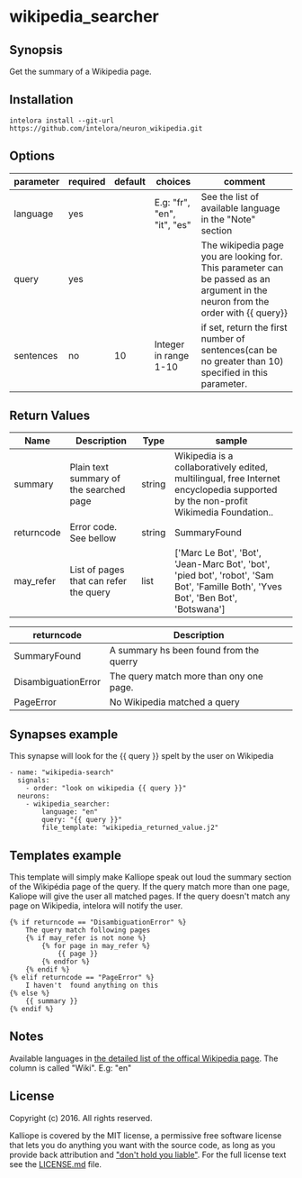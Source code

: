 # wikipedia_searcher

## Synopsis

Get the summary of a Wikipedia page.

## Installation
```
intelora install --git-url https://github.com/intelora/neuron_wikipedia.git
```

## Options

| parameter | required | default | choices                     | comment                                                                                                                           |
|-----------|----------|---------|-----------------------------|-----------------------------------------------------------------------------------------------------------------------------------|
| language  | yes      |         | E.g: "fr", "en", "it", "es" | See the list of available language in the "Note" section                                                                          |
| query     | yes      |         |                             | The wikipedia page you are looking for.  This parameter can be passed as an argument in the neuron from the order with {{ query}} |
| sentences | no       | 10      | Integer in range 1-10       | if set, return the first number of sentences(can be no greater than 10) specified in this parameter.                              |


## Return Values

| Name       | Description                             | Type   | sample                                                                                                                              |
|------------|-----------------------------------------|--------|-------------------------------------------------------------------------------------------------------------------------------------|
| summary    | Plain text summary of the searched page | string |  Wikipedia is a collaboratively edited, multilingual, free Internet encyclopedia supported by the non-profit Wikimedia Foundation.. |
| returncode | Error code. See bellow                  | string | SummaryFound                                                                                                                        |
| may_refer  | List of pages that can refer the query  | list   | ['Marc Le Bot', 'Bot', 'Jean-Marc Bot', 'bot', 'pied bot', 'robot', 'Sam Bot', 'Famille Both', 'Yves Bot', 'Ben Bot', 'Botswana']   |


| returncode          | Description                             |
|---------------------|-----------------------------------------|
| SummaryFound        | A summary hs been found from the querry |
| DisambiguationError | The query match more than ony one page. |
| PageError           | No Wikipedia matched a query            |

## Synapses example

This synapse will look for the {{ query }} spelt by the user on Wikipedia
```
- name: "wikipedia-search"
  signals:
    - order: "look on wikipedia {{ query }}"
  neurons:
    - wikipedia_searcher:
        language: "en"
        query: "{{ query }}"
        file_template: "wikipedia_returned_value.j2"

```

## Templates example 

This template will simply make Kalliope speak out loud the summary section of the Wikipédia page of the query.
If the query match more than one page, Kaliope will give the user all matched pages.
If the query doesn't match any page on Wikipedia, intelora will notify the user.
```
{% if returncode == "DisambiguationError" %}
    The query match following pages    
    {% if may_refer is not none %}
        {% for page in may_refer %}
            {{ page }}
        {% endfor %}
    {% endif %}
{% elif returncode == "PageError" %}
    I haven't  found anything on this
{% else %}
    {{ summary }}
{% endif %}
```

## Notes

Available languages in [the detailed list of the offical Wikipedia page](https://en.wikipedia.org/wiki/List_of_Wikipedias#Detailed_list). The column is called "Wiki". E.g: "en"

## License

Copyright (c) 2016. All rights reserved.

Kalliope is covered by the MIT license, a permissive free software license that lets you do anything you want with the source code, 
as long as you provide back attribution and ["don't hold you liable"](http://choosealicense.com/). For the full license text see the [LICENSE.md](LICENSE.md) file.
